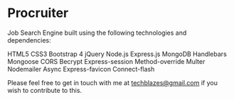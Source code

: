 # Procruiter
Job Search Engine built using the following technologies and dependencies:

HTML5
CSS3
Bootstrap 4
jQuery
Node.js
Express.js
MongoDB
Handlebars
Mongoose
CORS
Becrypt
Express-session
Method-override
Multer
Nodemailer
Async
Express-favicon
Connect-flash

Please feel free to get in touch with me at techblazes@gmail.com if you wish to contribute to this.

